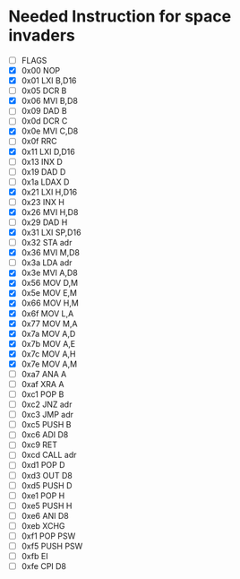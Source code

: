 # Needed Instruction for space invaders

- [ ] FLAGS
- [X] 0x00 NOP
- [X] 0x01 LXI B,D16
- [ ] 0x05 DCR B
- [X] 0x06 MVI B,D8
- [ ] 0x09 DAD B
- [ ] 0x0d DCR C
- [X] 0x0e MVI C,D8
- [ ] 0x0f RRC
- [X] 0x11 LXI D,D16
- [ ] 0x13 INX D
- [ ] 0x19 DAD D
- [ ] 0x1a LDAX D
- [X] 0x21 LXI H,D16
- [ ] 0x23 INX H
- [X] 0x26 MVI H,D8
- [ ] 0x29 DAD H
- [X] 0x31 LXI SP,D16
- [ ] 0x32 STA adr
- [X] 0x36 MVI M,D8
- [ ] 0x3a LDA adr
- [X] 0x3e MVI A,D8
- [X] 0x56 MOV D,M
- [X] 0x5e MOV E,M
- [X] 0x66 MOV H,M
- [X] 0x6f MOV L,A
- [X] 0x77 MOV M,A
- [X] 0x7a MOV A,D
- [X] 0x7b MOV A,E
- [X] 0x7c MOV A,H
- [X] 0x7e MOV A,M
- [ ] 0xa7 ANA A
- [ ] 0xaf XRA A
- [ ] 0xc1 POP B
- [ ] 0xc2 JNZ adr
- [ ] 0xc3 JMP adr
- [ ] 0xc5 PUSH B
- [ ] 0xc6 ADI D8
- [ ] 0xc9 RET
- [ ] 0xcd CALL adr
- [ ] 0xd1 POP D
- [ ] 0xd3 OUT D8
- [ ] 0xd5 PUSH D
- [ ] 0xe1 POP H
- [ ] 0xe5 PUSH H
- [ ] 0xe6 ANI D8
- [ ] 0xeb XCHG
- [ ] 0xf1 POP PSW
- [ ] 0xf5 PUSH PSW
- [ ] 0xfb EI
- [ ] 0xfe CPI D8